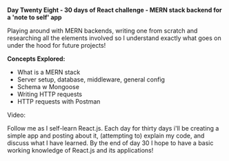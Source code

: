 **Day Twenty Eight - 30 days of React challenge - MERN stack backend for a 'note to self' app**

Playing around with MERN backends, writing one from scratch and researching all the elements involved so I understand exactly what goes on under the hood for future projects!

**Concepts Explored:**

- What is a MERN stack
- Server setup, database, middleware, general config
- Schema w Mongoose
- Writing HTTP requests
- HTTP requests with Postman

Video:

Follow me as I self-learn React.js. Each day for thirty days i'll be creating a simple app and posting about it, (attempting to) explain my code, and discuss what I have learned. By the end of day 30 I hope to have a basic working knowledge of React.js and its applications!

